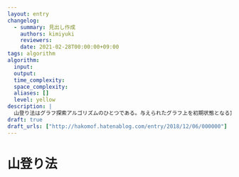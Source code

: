 ```yaml
---
layout: entry
changelog:
  - summary: 見出し作成
    authors: kimiyuki
    reviewers:
    date: 2021-02-28T00:00:00+09:00
tags: algorithm
algorithm:
  input:
  output:
  time_complexity:
  space_complexity:
  aliases: []
  level: yellow
description: |
  山登り法はグラフ探索アルゴリズムのひとつである。与えられたグラフ上を初期状態となる頂点から初めてランダムウォークのように探索していくが、評価関数 $\varphi : V \to \mathbb{R}$ をあらかじめ固定しておき、評価値が改善する場合のみ遷移をするようにする。貪欲法の一種である。
draft: true
draft_urls: ["http://hakomof.hatenablog.com/entry/2018/12/06/000000"]
---
```


# 山登り法

